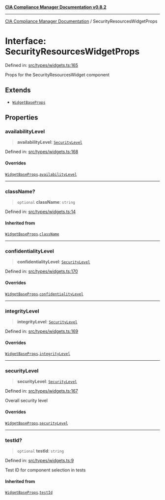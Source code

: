 [**CIA Compliance Manager Documentation v0.8.2**](../README.md)

***

[CIA Compliance Manager Documentation](../globals.md) / SecurityResourcesWidgetProps

# Interface: SecurityResourcesWidgetProps

Defined in: [src/types/widgets.ts:165](https://github.com/Hack23/cia-compliance-manager/blob/423c5d261c747ade8ca2550e176aa05168b5a31e/src/types/widgets.ts#L165)

Props for the SecurityResourcesWidget component

## Extends

- [`WidgetBaseProps`](WidgetBaseProps.md)

## Properties

### availabilityLevel

> **availabilityLevel**: [`SecurityLevel`](../type-aliases/SecurityLevel.md)

Defined in: [src/types/widgets.ts:168](https://github.com/Hack23/cia-compliance-manager/blob/423c5d261c747ade8ca2550e176aa05168b5a31e/src/types/widgets.ts#L168)

#### Overrides

[`WidgetBaseProps`](WidgetBaseProps.md).[`availabilityLevel`](WidgetBaseProps.md#availabilitylevel)

***

### className?

> `optional` **className**: `string`

Defined in: [src/types/widgets.ts:14](https://github.com/Hack23/cia-compliance-manager/blob/423c5d261c747ade8ca2550e176aa05168b5a31e/src/types/widgets.ts#L14)

#### Inherited from

[`WidgetBaseProps`](WidgetBaseProps.md).[`className`](WidgetBaseProps.md#classname)

***

### confidentialityLevel

> **confidentialityLevel**: [`SecurityLevel`](../type-aliases/SecurityLevel.md)

Defined in: [src/types/widgets.ts:170](https://github.com/Hack23/cia-compliance-manager/blob/423c5d261c747ade8ca2550e176aa05168b5a31e/src/types/widgets.ts#L170)

#### Overrides

[`WidgetBaseProps`](WidgetBaseProps.md).[`confidentialityLevel`](WidgetBaseProps.md#confidentialitylevel)

***

### integrityLevel

> **integrityLevel**: [`SecurityLevel`](../type-aliases/SecurityLevel.md)

Defined in: [src/types/widgets.ts:169](https://github.com/Hack23/cia-compliance-manager/blob/423c5d261c747ade8ca2550e176aa05168b5a31e/src/types/widgets.ts#L169)

#### Overrides

[`WidgetBaseProps`](WidgetBaseProps.md).[`integrityLevel`](WidgetBaseProps.md#integritylevel)

***

### securityLevel

> **securityLevel**: [`SecurityLevel`](../type-aliases/SecurityLevel.md)

Defined in: [src/types/widgets.ts:167](https://github.com/Hack23/cia-compliance-manager/blob/423c5d261c747ade8ca2550e176aa05168b5a31e/src/types/widgets.ts#L167)

Overall security level

#### Overrides

[`WidgetBaseProps`](WidgetBaseProps.md).[`securityLevel`](WidgetBaseProps.md#securitylevel)

***

### testId?

> `optional` **testId**: `string`

Defined in: [src/types/widgets.ts:9](https://github.com/Hack23/cia-compliance-manager/blob/423c5d261c747ade8ca2550e176aa05168b5a31e/src/types/widgets.ts#L9)

Test ID for component selection in tests

#### Inherited from

[`WidgetBaseProps`](WidgetBaseProps.md).[`testId`](WidgetBaseProps.md#testid)
